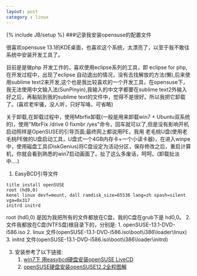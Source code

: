 ```yaml
---
layout: post
category : linux
---
```

{% include JB/setup %}
###记录我安装opensuse的配置文件



很喜欢opensuse 13.1的KDE桌面，也喜欢这个系统，太漂亮了，以至于我不敢往系统中安装开发工具了。



目前是是做php 开发工作的，喜欢使用eclipse系列的工具，即 eclipse for php,在开发过程中，出现了eclipse 自动退出的情况，没有去找解放的方法(懒),后来使用sublime text2来开发,这个也是我比较喜欢的一个开发工具，在opensuse下，我无法使用中文输入法(SunPinyin),我输入的中文字都要在sublime text2外输入好之后，再黏贴到我的sublime text的文件中，觉得不是很好。所以我把它卸载了。(喜欢老牢骚，没人听，只好写咯，可省略)


关于卸载,在卸载过程中，使用Mbrfix卸载(一般是用来卸载win7 + Ubuntu双系统的)，使用"MbrFix /drive 0 fixmbr /yes"命令，回车就可以了,但是没有影响开机启动照样是OpenSUSE的引导页面;最终网上都说用PE，我用 老毛桃U盘(使用老毛桃PE做的U盘启动工具，U盘式一个4GB内存卡+一个小读卡器)，在进入winpe中，使用磁盘工具(DiskGenius)将C盘设定为活动分区，保存修改之后，重启计算机，你就会看到熟悉的win7启动画面了。扯了这么多废话，呵呵。(卸载扯淡中....)


1. EasyBCD引导文件
```
title install openSUSE
root (hd0,0)
kenel linux devf=mount, dall ramdisk_size=65536 lang=zh spash=silent vga=0x317
initrd initrd
```
root (hd0,0) 是因为我把所有的文件都放在C盘，我的C盘在grub下是 hd0,0。
2. 文件我都放在C盘(NTFS盘)根目录下的，分别是:
	1. openSUSE-13.1-DVD-i586.iso
	2. linux 文件(openSUSE-13.1-DVD-i586.iso\boot\i386\loader\linux)
	3. initrd 文件(openSUSE-13.1-DVD-i586.iso\boot\i386\loader\initrd)

3. 安装参考了以下链接:
   1. [win7下 用easybcd硬盘安装openSUSE LiveCD](http://lqjs.blog.163.com/blog/static/27377407201011254312266/)
   2. [openSUSE硬盘安装openSUSE12.2全程图解](http://www.linuxsight.com/blog/5553)

